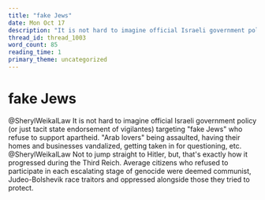 ```yaml
---
title: "fake Jews"
date: Mon Oct 17
description: "It is not hard to imagine official Israeli government policy (or just tacit state endorsement of vigilantes) targeting 'fake Jews' who refuse to support..."
thread_id: thread_1003
word_count: 85
reading_time: 1
primary_theme: uncategorized
---
```


# fake Jews

@SherylWeikalLaw It is not hard to imagine official Israeli government policy (or just tacit state endorsement of vigilantes) targeting "fake Jews" who refuse to support apartheid. "Arab lovers" being assaulted, having their homes and businesses vandalized, getting taken in for questioning, etc. @SherylWeikalLaw Not to jump straight to Hitler, but, that's exactly how it progressed during the Third Reich. Average citizens who refused to participate in each escalating stage of genocide were deemed communist, Judeo-Bolshevik race traitors and oppressed alongside those they tried to protect.